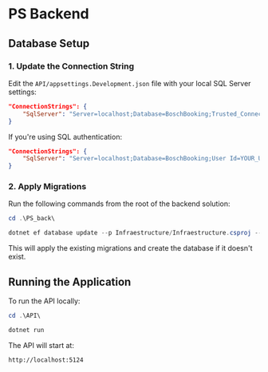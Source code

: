 # PS Backend

## Database Setup

### 1. Update the Connection String

Edit the `API/appsettings.Development.json` file with your local SQL Server settings:

```json
"ConnectionStrings": {
    "SqlServer": "Server=localhost;Database=BoschBooking;Trusted_Connection=True;TrustServerCertificate=True"
}
```
If you're using SQL authentication:
```json
"ConnectionStrings": {
    "SqlServer": "Server=localhost;Database=BoschBooking;User Id=YOUR_USER;Password=YOUR_PASSWORD;TrustServerCertificate=True"
}
```

### 2. Apply Migrations

Run the following commands from the root of the backend solution:

```powershell
cd .\PS_back\
```
```powershell
dotnet ef database update --p Infraestructure/Infraestructure.csproj --s API/API.csproj
```
This will apply the existing migrations and create the database if it doesn't exist.

## Running the Application

To run the API locally:

```powershell
cd .\API\
```
```powershell
dotnet run
```

The API will start at:
```
http://localhost:5124
```